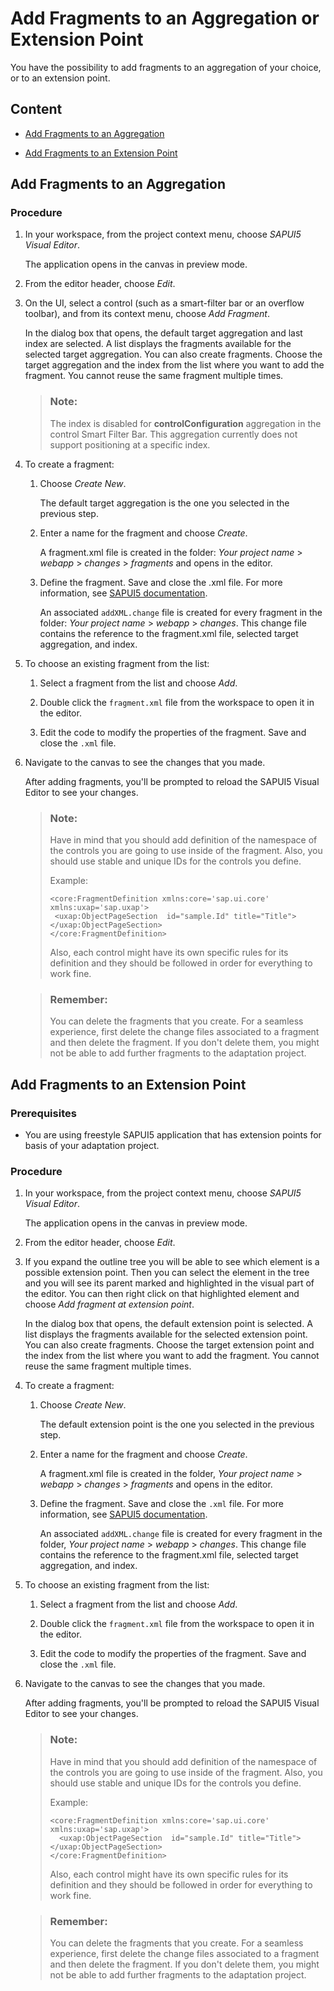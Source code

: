 <!-- loio6033d5678a3e4416abf022624dcd5043 -->

# Add Fragments to an Aggregation or Extension Point

You have the possibility to add fragments to an aggregation of your choice, or to an extension point.



<a name="loio6033d5678a3e4416abf022624dcd5043__section_ygx_xd4_2mb"/>

## Content

-   [Add Fragments to an Aggregation](add-fragments-to-an-aggregation-or-extension-point-6033d56.md#loio6033d5678a3e4416abf022624dcd5043__addfragments)

-   [Add Fragments to an Extension Point](add-fragments-to-an-aggregation-or-extension-point-6033d56.md#loio6033d5678a3e4416abf022624dcd5043__extensionpoint)




<a name="loio6033d5678a3e4416abf022624dcd5043__addfragments"/>

## Add Fragments to an Aggregation



### Procedure

1.  In your workspace, from the project context menu, choose *SAPUI5 Visual Editor*.

    The application opens in the canvas in preview mode.

2.  From the editor header, choose *Edit*.

3.  On the UI, select a control \(such as a smart-filter bar or an overflow toolbar\), and from its context menu, choose *Add Fragment*.

    In the dialog box that opens, the default target aggregation and last index are selected. A list displays the fragments available for the selected target aggregation. You can also create fragments. Choose the target aggregation and the index from the list where you want to add the fragment. You cannot reuse the same fragment multiple times.

    > ### Note:  
    > The index is disabled for **controlConfiguration** aggregation in the control Smart Filter Bar. This aggregation currently does not support positioning at a specific index.

4.  To create a fragment:

    1.  Choose *Create New*.

        The default target aggregation is the one you selected in the previous step.

    2.  Enter a name for the fragment and choose *Create*.

        A fragment.xml file is created in the folder: *Your project name* \> *webapp* \> *changes* \> *fragments* and opens in the editor.

    3.  Define the fragment. Save and close the .xml file. For more information, see [SAPUI5 documentation](https://sapui5.hana.ondemand.com/#/topic/2c677b574ea2486a8d5f5414d15e21c5).

        An associated `addXML.change` file is created for every fragment in the folder: *Your project name* \> *webapp* \> *changes*. This change file contains the reference to the fragment.xml file, selected target aggregation, and index.


5.  To choose an existing fragment from the list:

    1.  Select a fragment from the list and choose *Add*.

    2.  Double click the `fragment.xml` file from the workspace to open it in the editor.

    3.  Edit the code to modify the properties of the fragment. Save and close the `.xml` file.


6.  Navigate to the canvas to see the changes that you made.

    After adding fragments, you'll be prompted to reload the SAPUI5 Visual Editor to see your changes.

    > ### Note:  
    > Have in mind that you should add definition of the namespace of the controls you are going to use inside of the fragment. Also, you should use stable and unique IDs for the controls you define.
    > 
    > Example:
    > 
    > ```
    > <core:FragmentDefinition xmlns:core='sap.ui.core' xmlns:uxap='sap.uxap'>
    >  <uxap:ObjectPageSection  id="sample.Id" title="Title"></uxap:ObjectPageSection>
    > </core:FragmentDefinition>
    > ```
    > 
    > Also, each control might have its own specific rules for its definition and they should be followed in order for everything to work fine.

    > ### Remember:  
    > You can delete the fragments that you create. For a seamless experience, first delete the change files associated to a fragment and then delete the fragment. If you don't delete them, you might not be able to add further fragments to the adaptation project.




<a name="loio6033d5678a3e4416abf022624dcd5043__extensionpoint"/>

## Add Fragments to an Extension Point



### Prerequisites

-   You are using freestyle SAPUI5 application that has extension points for basis of your adaptation project.



### Procedure

1.  In your workspace, from the project context menu, choose *SAPUI5 Visual Editor*.

    The application opens in the canvas in preview mode.

2.  From the editor header, choose *Edit*.

3.  If you expand the outline tree you will be able to see which element is a possible extension point. Then you can select the element in the tree and you will see its parent marked and highlighted in the visual part of the editor. You can then right click on that highlighted element and choose *Add fragment at extension point*.

    In the dialog box that opens, the default extension point is selected. A list displays the fragments available for the selected extension point. You can also create fragments. Choose the target extension point and the index from the list where you want to add the fragment. You cannot reuse the same fragment multiple times.

4.  To create a fragment:

    1.  Choose *Create New*.

        The default extension point is the one you selected in the previous step.

    2.  Enter a name for the fragment and choose *Create*.

        A fragment.xml file is created in the folder, *Your project name* \> *webapp* \> *changes* \> *fragments* and opens in the editor.

    3.  Define the fragment. Save and close the `.xml` file. For more information, see [SAPUI5 documentation](https://sapui5.hana.ondemand.com/#/topic/2c677b574ea2486a8d5f5414d15e21c5).

        An associated `addXML.change` file is created for every fragment in the folder, *Your project name* \> *webapp* \> *changes*. This change file contains the reference to the fragment.xml file, selected target aggregation, and index.


5.  To choose an existing fragment from the list:

    1.  Select a fragment from the list and choose *Add*.

    2.  Double click the `fragment.xml` file from the workspace to open it in the editor.

    3.  Edit the code to modify the properties of the fragment. Save and close the `.xml` file.


6.  Navigate to the canvas to see the changes that you made.

    After adding fragments, you'll be prompted to reload the SAPUI5 Visual Editor to see your changes.

    > ### Note:  
    > Have in mind that you should add definition of the namespace of the controls you are going to use inside of the fragment. Also, you should use stable and unique IDs for the controls you define.
    > 
    > Example:
    > 
    > ```
    > <core:FragmentDefinition xmlns:core='sap.ui.core' xmlns:uxap='sap.uxap'>
    >   <uxap:ObjectPageSection  id="sample.Id" title="Title"></uxap:ObjectPageSection>
    > </core:FragmentDefinition>
    > ```
    > 
    > Also, each control might have its own specific rules for its definition and they should be followed in order for everything to work fine.

    > ### Remember:  
    > You can delete the fragments that you create. For a seamless experience, first delete the change files associated to a fragment and then delete the fragment. If you don't delete them, you might not be able to add further fragments to the adaptation project.


